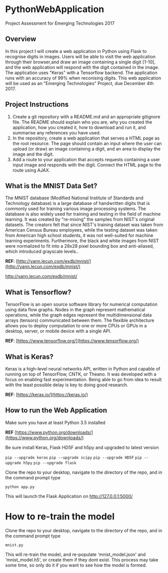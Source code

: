 # PythonWebApplication
Project Assessment for Emerging Technologies 2017 

## Overview
In this project I will create a web application in Python using Flask to recognise digits in images. Users will be able to visit the web application through their browser,and draw an image containing a single digit [1-10], and the web application will respond with the digit contained in the image. The application uses "Keras" with a Tensorflow backend. The application runs with an accuracy of 99% when reconising digits. This web application will be used as an "Emerging Technologies" Project, due December 4th 2017.

## Project Instructions
1. Create a git repository with a README.md and an appropriate gitignore file. The README should explain who you are, why you created the application, how you created it, how to download and run it, and summarise any references you have used.
2. In the repository, create a web application that serves a HTML page as the root resource. The page should contain an input where the user can upload (or draw) an image containing a digit, and an area to display the image and the digit.
3. Add a route to your application that accepts requests containing a user input image and responds with the digit.
Connect the HTML page to the route using AJAX.

## What is the MNIST Data Set?
The MNIST database (Modified National Institute of Standards and Technology database) is a large database of handwritten digits that is commonly used for training various image processing systems. The database is also widely used for training and testing in the field of machine learning. It was created by "re-mixing" the samples from NIST's original datasets. The creators felt that since NIST's training dataset was taken from American Census Bureau employees, while the testing dataset was taken from American high school students, it was not well-suited for machine learning experiments. Furthermore, the black and white images from NIST were normalized to fit into a 28x28 pixel bounding box and anti-aliased, which introduced grayscale levels..


**REF**: [http://yann.lecun.com/exdb/mnist/](http://yann.lecun.com/exdb/mnist/)

http://yann.lecun.com/exdb/mnist/

## What is Tensorflow?
TensorFlow is an open source software library for numerical computation using data flow graphs. Nodes in the graph represent mathematical operations, while the graph edges represent the multidimensional data arrays (tensors) communicated between them. The flexible architecture allows you to deploy computation to one or more CPUs or GPUs in a desktop, server, or mobile device with a single API. 

**REF**: [https://www.tensorflow.org/](https://www.tensorflow.org/)

## What is Keras?
Keras is a high-level neural networks API, written in Python and capable of running on top of TensorFlow, CNTK, or Theano. It was developed with a focus on enabling fast experimentation. Being able to go from idea to result with the least possible delay is key to doing good research.

**REF**: [https://keras.io/](https://keras.io/)

## How to run the Web Application 

Make sure you have at least Python 3.5 installed

**REF** [https://www.python.org/downloads/](https://www.python.org/downloads/)

Be sure install Keras, Flask HD5F and h5py and upgraded to latest version

`pip --upgrade keras`
`pip --upgrade scipy`
`pip --upgrade HD5F`
`pip --upgrade h5py`
`pip --upgrade flask`

Clone the repo to your desktop, navigate to the directory of the repo, and in the command prompt type

`python app.py`

This will launch the Flask Application on  http://127.0.0.1:5000/

# How to re-train the model 

Clone the repo to your desktop, navigate to the directory of the repo, and in the command prompt type

`mnist.py`

This will re-train the model, and re-populate 'mnist_model.json' and 'mnist_model.h5', or create them if they dont exist. This process may take some time, so only do it if you want to see how the model is formed.

